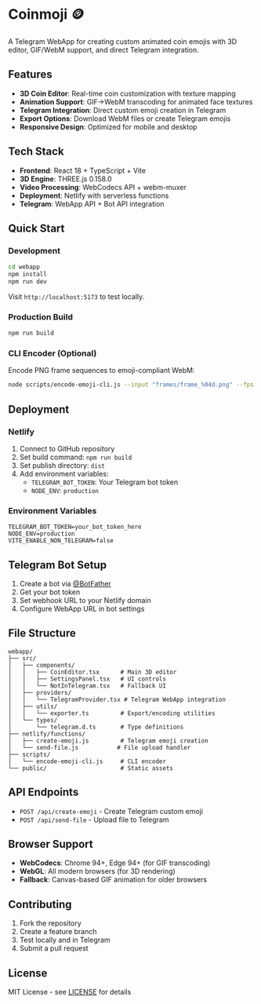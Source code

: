 # Coinmoji 🪙

A Telegram WebApp for creating custom animated coin emojis with 3D editor, GIF/WebM support, and direct Telegram integration.

## Features

- **3D Coin Editor**: Real-time coin customization with texture mapping
- **Animation Support**: GIF→WebM transcoding for animated face textures  
- **Telegram Integration**: Direct custom emoji creation in Telegram
- **Export Options**: Download WebM files or create Telegram emojis
- **Responsive Design**: Optimized for mobile and desktop

## Tech Stack

- **Frontend**: React 18 + TypeScript + Vite
- **3D Engine**: THREE.js 0.158.0
- **Video Processing**: WebCodecs API + webm-muxer  
- **Deployment**: Netlify with serverless functions
- **Telegram**: WebApp API + Bot API integration

## Quick Start

### Development

```bash
cd webapp
npm install
npm run dev
```

Visit `http://localhost:5173` to test locally.

### Production Build

```bash
npm run build
```

### CLI Encoder (Optional)

Encode PNG frame sequences to emoji-compliant WebM:

```bash
node scripts/encode-emoji-cli.js --input "frames/frame_%04d.png" --fps 30 --output coin.webm
```

## Deployment

### Netlify

1. Connect to GitHub repository
2. Set build command: `npm run build`
3. Set publish directory: `dist`
4. Add environment variables:
   - `TELEGRAM_BOT_TOKEN`: Your Telegram bot token
   - `NODE_ENV`: `production`

### Environment Variables

```env
TELEGRAM_BOT_TOKEN=your_bot_token_here
NODE_ENV=production
VITE_ENABLE_NON_TELEGRAM=false
```

## Telegram Bot Setup

1. Create a bot via [@BotFather](https://t.me/BotFather)
2. Get your bot token
3. Set webhook URL to your Netlify domain
4. Configure WebApp URL in bot settings

## File Structure

```
webapp/
├── src/
│   ├── components/
│   │   ├── CoinEditor.tsx      # Main 3D editor
│   │   ├── SettingsPanel.tsx   # UI controls
│   │   └── NotInTelegram.tsx   # Fallback UI
│   ├── providers/
│   │   └── TelegramProvider.tsx # Telegram WebApp integration
│   ├── utils/
│   │   └── exporter.ts         # Export/encoding utilities
│   └── types/
│       └── telegram.d.ts       # Type definitions
├── netlify/functions/
│   ├── create-emoji.js         # Telegram emoji creation
│   └── send-file.js           # File upload handler
├── scripts/
│   └── encode-emoji-cli.js     # CLI encoder
└── public/                     # Static assets
```

## API Endpoints

- `POST /api/create-emoji` - Create Telegram custom emoji
- `POST /api/send-file` - Upload file to Telegram

## Browser Support

- **WebCodecs**: Chrome 94+, Edge 94+ (for GIF transcoding)
- **WebGL**: All modern browsers (for 3D rendering)
- **Fallback**: Canvas-based GIF animation for older browsers

## Contributing

1. Fork the repository
2. Create a feature branch
3. Test locally and in Telegram
4. Submit a pull request

## License

MIT License - see [LICENSE](LICENSE) for details

